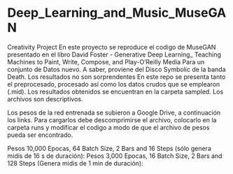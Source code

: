 # Deep_Learning_and_Music_MuseGAN
 
Creativity Project
En este proyecto se reproduce el codigo de MuseGAN presentado en el libro David Foster - Generative Deep Learning_ Teaching Machines to Paint, Write, Compose, and Play-O’Reilly Media
Para un conjunto de Datos nuevo. A saber, proviene del Disco Symbolic de la banda Death. Los resultados no son sorprendentes
En este repo se presenta tanto el preprocesado, procesado así como los datos crudos que se emplearon (.mid).
Los resultados obtenidos se encuentran en la carpeta sampled. Los archivos son descriptivos.

Los pesos de la red entrenada se subieron a Google Drive, a continuación los links. Para cargarlos debe descomprimirse el archivo, colocarlo en la carpeta runs y modificar el codigo a modo de que el archivo de pesos pueda ser encontrado.

Pesos 10,000 Epocas, 64 Batch Size, 2 Bars and 16 Steps (sólo genera midis de 16 s de duración):
Pesos 3,000 Epocas, 16 Batch Size, 2 Bars and 128 Steps (Genera midis de 1 min de duración):
